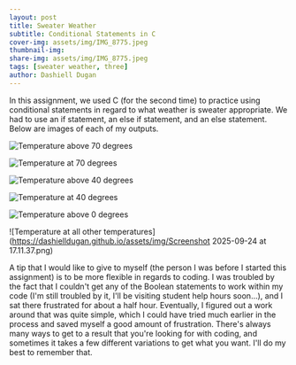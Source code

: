 ```yaml
---
layout: post
title: Sweater Weather
subtitle: Conditional Statements in C
cover-img: assets/img/IMG_8775.jpeg
thumbnail-img: 
share-img: assets/img/IMG_8775.jpeg
tags: [sweater weather, three]
author: Dashiell Dugan
---
```


In this assignment, we used C (for the second time) to practice using conditional statements in regard to what weather is sweater appropriate. We had to use an if statement, an else if statement, and an else statement. Below are images of each of my outputs.

![Temperature above 70 degrees](https://dashielldugan.github.io/assets/img/sweaterone.png)

![Temperature at 70 degrees](https://dashielldugan.github.io/assets/img/sweatertwo.png)

![Temperature above 40 degrees](https://dashielldugan.github.io/assets/img/sweaterthree.png)

![Temperature at 40 degrees](https://dashielldugan.github.io/assets/img/sweaterfour.png)

![Temperature above 0 degrees](https://dashielldugan.github.io/assets/img/sweaterfour.png)

![Temperature at all other temperatures](https://dashielldugan.github.io/assets/img/Screenshot 2025-09-24 at 17.11.37.png)

A tip that I would like to give to myself (the person I was before I started this assignment) is to be more flexible in regards to coding. I was troubled by the fact that I couldn't get any of the Boolean statements to work within my code (I'm still troubled by it, I'll be visiting student help hours soon...), and I sat there frustrated for about a half hour. Eventually, I figured out a work around that was quite simple, which I could have tried much earlier in the process and saved myself a good amount of frustration. There's always many ways to get to a result that you're looking for with coding, and sometimes it takes a few different variations to get what you want. I'll do my best to remember that.
